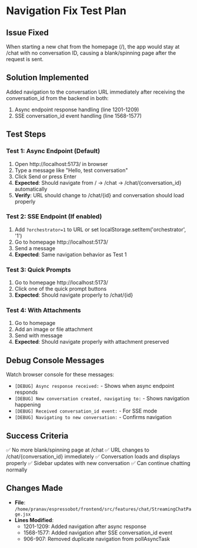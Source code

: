 # Navigation Fix Test Plan

## Issue Fixed
When starting a new chat from the homepage (/), the app would stay at /chat with no conversation ID, causing a blank/spinning page after the request is sent.

## Solution Implemented
Added navigation to the conversation URL immediately after receiving the conversation_id from the backend in both:
1. Async endpoint response handling (line 1201-1209)
2. SSE conversation_id event handling (line 1568-1577)

## Test Steps

### Test 1: Async Endpoint (Default)
1. Open http://localhost:5173/ in browser
2. Type a message like "Hello, test conversation"
3. Click Send or press Enter
4. **Expected**: Should navigate from / → /chat → /chat/{conversation_id} automatically
5. **Verify**: URL should change to /chat/{id} and conversation should load properly

### Test 2: SSE Endpoint (If enabled)
1. Add `?orchestrator=1` to URL or set localStorage.setItem('orchestrator', '1')
2. Go to homepage http://localhost:5173/
3. Send a message
4. **Expected**: Same navigation behavior as Test 1

### Test 3: Quick Prompts
1. Go to homepage http://localhost:5173/
2. Click one of the quick prompt buttons
3. **Expected**: Should navigate properly to /chat/{id}

### Test 4: With Attachments
1. Go to homepage
2. Add an image or file attachment
3. Send with message
4. **Expected**: Should navigate properly with attachment preserved

## Debug Console Messages
Watch browser console for these messages:
- `[DEBUG] Async response received:` - Shows when async endpoint responds
- `[DEBUG] New conversation created, navigating to:` - Shows navigation happening
- `[DEBUG] Received conversation_id event:` - For SSE mode
- `[DEBUG] Navigating to new conversation:` - Confirms navigation

## Success Criteria
✅ No more blank/spinning page at /chat
✅ URL changes to /chat/{conversation_id} immediately
✅ Conversation loads and displays properly
✅ Sidebar updates with new conversation
✅ Can continue chatting normally

## Changes Made
- **File**: `/home/pranav/espressobot/frontend/src/features/chat/StreamingChatPage.jsx`
- **Lines Modified**: 
  - 1201-1209: Added navigation after async response
  - 1568-1577: Added navigation after SSE conversation_id event
  - 906-907: Removed duplicate navigation from pollAsyncTask